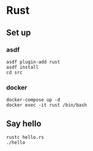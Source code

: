 # Rust

## Set up

### asdf

```shell
asdf plugin-add rust
asdf install
cd src
```

### docker

```shell
docker-compose up -d
docker exec -it rust /bin/bash
```

## Say hello

```shell
rustc hello.rs
./hello
```
